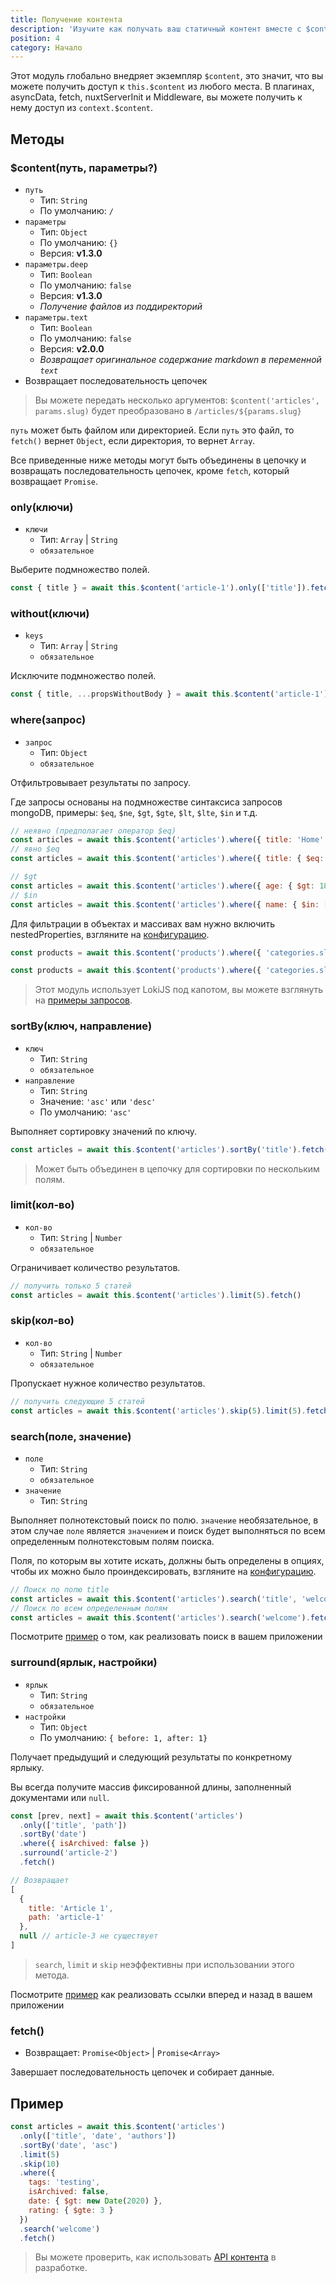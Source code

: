 ```yaml
---
title: Получение контента
description: 'Изучите как получать ваш статичный контент вместе с $content в вашем Nuxt.js проекте.'
position: 4
category: Начало
---
```


Этот модуль глобально внедряет экземпляр `$content`, это значит, что вы можете получить доступ к `this.$content` из любого места. В плагинах, asyncData, fetch, nuxtServerInit и Middleware, вы можете получить к нему доступ из `context.$content`.

## Методы

### $content(путь, параметры?)

- `путь`
  - Тип: `String`
  - По умолчанию: `/`
- `параметры`
  - Тип: `Object`
  - По умолчанию: `{}`
  - Версия: **v1.3.0**
- `параметры.deep`
  - Тип: `Boolean`
  - По умолчанию: `false`
  - Версия: **v1.3.0**
  - *Получение файлов из поддиректорий*
- `параметры.text`
  - Тип: `Boolean`
  - По умолчанию: `false`
  - Версия: **v2.0.0**
  - *Возвращает оригинальное содержание markdown в переменной `text`*
- Возвращает последовательность цепочек

> Вы можете передать несколько аргументов: `$content('articles', params.slug)` будет преобразовано в `/articles/${params.slug}`

`путь` может быть файлом или директорией. Если `путь` это файл, то `fetch()` вернет `Object`, если директория, то вернет `Array`.

Все приведенные ниже методы могут быть объединены в цепочку и возвращать последовательность цепочек, кроме `fetch`, который возвращает `Promise`.

### only(ключи)

- `ключи`
  - Тип: `Array` | `String`
  - `обязательное`

Выберите подмножество полей.

```js
const { title } = await this.$content('article-1').only(['title']).fetch()
```

### without(ключи)

- `keys`
  - Тип: `Array` | `String`
  - `обязательное`

Исключите подмножество полей.

```js
const { title, ...propsWithoutBody } = await this.$content('article-1').without(['body']).fetch()
```

### where(запрос)

- `запрос`
  - Тип: `Object`
  - `обязательное`

Отфильтровывает результаты по запросу.

Где запросы основаны на подмножестве синтаксиса запросов mongoDB, примеры: `$eq`, `$ne`, `$gt`, `$gte`, `$lt`, `$lte`, `$in` и т.д.

```js
// неявно (предполагает оператор $eq)
const articles = await this.$content('articles').where({ title: 'Home' }).fetch()
// явно $eq
const articles = await this.$content('articles').where({ title: { $eq: 'Home' } }).fetch()

// $gt
const articles = await this.$content('articles').where({ age: { $gt: 18 } }).fetch()
// $in
const articles = await this.$content('articles').where({ name: { $in: ['odin', 'thor'] } }).fetch()
```

Для фильтрации в объектах и массивах вам нужно включить nestedProperties, взгляните на [конфигурацию](/configuration#nestedproperties).

```js
const products = await this.$content('products').where({ 'categories.slug': { $contains: 'top' } }).fetch()

const products = await this.$content('products').where({ 'categories.slug': { $contains: ['top', 'woman'] } }).fetch()
```

> Этот модуль использует LokiJS под капотом, вы можете взглянуть на [примеры запросов](https://github.com/techfort/LokiJS/wiki/Query-Examples#find-queries).

### sortBy(ключ, направление)

- `ключ`
  - Тип: `String`
  - `обязательное`
- `направление`
  - Тип: `String`
  - Значение: `'asc'` или `'desc'`
  - По умолчанию: `'asc'`

Выполняет сортировку значений по ключу.

```js
const articles = await this.$content('articles').sortBy('title').fetch()
```

> Может быть объединен в цепочку для сортировки по нескольким полям.

### limit(кол-во)

- `кол-во`
  - Тип: `String` | `Number`
  - `обязательное`

Ограничивает количество результатов.

```js
// получить только 5 статей
const articles = await this.$content('articles').limit(5).fetch()
```

### skip(кол-во)

- `кол-во`
  - Тип: `String` | `Number`
  - `обязательное`

Пропускает нужное количество результатов.

```js
// получить следующие 5 статей
const articles = await this.$content('articles').skip(5).limit(5).fetch()
```

### search(поле, значение)

- `поле`
  - Тип: `String`
  - `обязательное`
- `значение`
  - Тип: `String`

Выполняет полнотекстовый поиск по полю. `значение` необязательное, в этом случае `поле` является `значением` и поиск будет выполняться по всем определенным полнотекстовым полям поиска.

Поля, по которым вы хотите искать, должны быть определены в опциях, чтобы их можно было проиндексировать, взгляните на [конфигурацию](/configuration#fulltextsearchfields).

```js
// Поиск по полю title
const articles = await this.$content('articles').search('title', 'welcome').fetch()
// Поиск по всем определенным полям
const articles = await this.$content('articles').search('welcome').fetch()
```

<alert type="info">

Посмотрите [пример](/snippets#search) о том, как реализовать поиск в вашем приложении

</alert>


### surround(ярлык, настройки)

- `ярлык`
  - Тип: `String`
  - `обязательное`
- `настройки`
  - Тип: `Object`
  - По умолчанию: `{ before: 1, after: 1}`

Получает предыдущий и следующий результаты по конкретному ярлыку.

Вы всегда получите массив фиксированной длины, заполненный документами или `null`.

```js
const [prev, next] = await this.$content('articles')
  .only(['title', 'path'])
  .sortBy('date')
  .where({ isArchived: false })
  .surround('article-2')
  .fetch()

// Возвращает
[
  {
    title: 'Article 1',
    path: 'article-1'
  },
  null // article-3 не существует
]
```

> `search`, `limit` и `skip` неэффективны при использовании этого метода.

<alert type="info">

Посмотрите [пример](/snippets#pagination) как реализовать ссылки вперед и назад в вашем приложении

</alert>

### fetch()

- Возвращает: `Promise<Object>` | `Promise<Array>`

Завершает последовательность цепочек и собирает данные.

## Пример

```js
const articles = await this.$content('articles')
  .only(['title', 'date', 'authors'])
  .sortBy('date', 'asc')
  .limit(5)
  .skip(10)
  .where({
    tags: 'testing',
    isArchived: false,
    date: { $gt: new Date(2020) },
    rating: { $gte: 3 }
  })
  .search('welcome')
  .fetch()
```

> Вы можете проверить, как использовать [API контента](/advanced#api-endpoint) в разработке.
